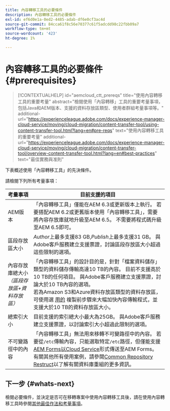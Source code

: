```yaml
---
title: 內容轉移工具的必要條件
description: 內容轉移工具的必要條件
exl-id: ef6d0e1a-0ed2-4485-adab-df6e0cf3ac4d
source-git-commit: 84cca61f8c56e70377c61f5adcdd98c22fbb09a7
workflow-type: tm+mt
source-wordcount: '423'
ht-degree: 1%

---
```


# 內容轉移工具的必要條件 {#prerequisites}

>[!CONTEXTUALHELP]
>id="aemcloud_ctt_prereqs"
>title="使用內容轉移工具的重要考量"
>abstract="檢閱使用「內容轉移」工具的重要考量事項，包括Java和AEM版本、支援的資料存放區類型、使用者群組考量事項等。"
>additional-url="https://experienceleague.adobe.com/docs/experience-manager-cloud-service/moving/cloud-migration/content-transfer-tool/using-content-transfer-tool.html?lang=en#pre-reqs" text="使用內容轉移工具的重要考量"
>additional-url="https://experienceleague.adobe.com/docs/experience-manager-cloud-service/moving/cloud-migration/content-transfer-tool/overview-content-transfer-tool.html?lang=en#best-practices" text="最佳實務與准則"

下表概述使用「內容轉移工具」的先決條件。

請檢閱下列所有考量事項：

| 考量事項 | 目前支援的項目 |
|--- |--- |
| AEM版本 | 「內容轉移工具」僅能在AEM 6.3或更新版本上執行。 若要搭配AEM 6.2或更舊版本使用「內容轉移工具」，需要將內容存放庫就地升級至AEM 6.5。 不需要將程式碼升級至AEM 6.5即可。 |
| 區段存放區大小 | *Author*&#x200B;上最多支援83 GB,*Publish*&#x200B;上最多支援31 GB。 與Adobe客戶服務建立支援票證，討論區段存放區大小超過這些限制的選項。 |
| 內容存放庫總大小&#x200B;<br>*（區段存放區+資料存放區）* | 「內容轉移工具」的設計目的是，針對「檔案資料儲存」類型的資料儲存傳輸高達10 TB的內容。 目前不支援高於10 TB的任何項目。 與Adobe客戶服務建立支援票證，討論大於10 TB內容的選項。 <br>若為Amazon S3和Azure資料存放區類型的資料存放區，可使用選 [用的](https://experienceleague.adobe.com/docs/experience-manager-cloud-service/moving/cloud-migration/content-transfer-tool/handling-large-content-repositories.html?lang=en#setting-up-pre-copy-step) 複製前步驟來大幅加快內容傳輸程式，並支援大於10 TB的資料存放區大小。 |
| 總索引大小 | 目前支援的索引總大小最大為25GB。 與Adobe客戶服務建立支援票證，以討論索引大小超過此限制的選項。 |
| 不可變路徑中的內容 | 「內容轉移工具」無法用來移轉不可變路徑中的內容。 若要從`/etc`傳輸內容，只能選取特定`/etc`路徑，但僅能支援[AEM Forms以Cloud Service](https://experienceleague.adobe.com/docs/experience-manager-forms-cloud-service/forms/migrate-to-forms-as-a-cloud-service.html?lang=en#paths-of-various-aem-forms-specific-assets)形式傳送至AEM Forms。 有關其他所有使用案例，請參閱[Common Repository Restruct](https://experienceleague.adobe.com/docs/experience-manager-64/deploying/restructuring/all-repository-restructuring-in-aem-6-4.html?lang=en#restructuring)以了解有關資料庫重組的更多資訊。 |

## 下一步 {#whats-next}

檢閱必要條件，並決定是否可在移轉專案中使用內容轉移工具後，請在使用內容轉移工具時參閱[其他最佳作法和考量事項](/help/move-to-cloud-service/content-transfer-tool/using-content-transfer-tool.md)。

